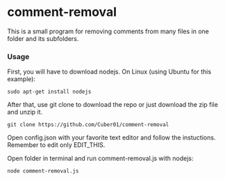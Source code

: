 # comment-removal

This is a small program for removing comments from many files in one folder and its subfolders.

### Usage

First, you will have to download nodejs.
On Linux (using Ubuntu for this example):
```
sudo apt-get install nodejs
```

After that, use git clone to download the repo or just download the zip file and unzip it.
```
git clone https://github.com/Cuber01/comment-removal
```

Open config.json with your favorite text editor and follow the instuctions. Remember to edit only EDIT_THIS.


Open folder in terminal and run comment-removal.js with nodejs:
```
node comment-removal.js
``` 

